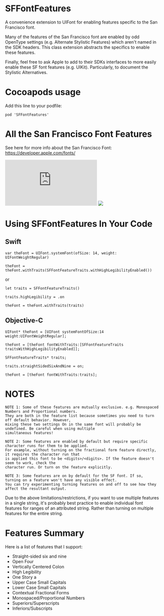 # SFFontFeatures

A convenience extension to UIFont for enabling features specific to the San Francisco font. 

Many of the features of the San Francisco font are enabled by odd OpenType settings (e.g. Alternate Stylistic Features)
which aren't named in the SDK headers. This class extension abstracts the specifics to enable these features.

Finally, feel free to ask Apple to add to their SDKs interfaces to more easily enable these SF font features (e.g. UIKit).
Particularly, to document the Stylistic Alternatives.

# Cocoapods usage

Add this line to your podfile:

`pod 'SFFontFeatures'`

# All the San Francisco Font Features

See here for more info about the San Francisco Font:
https://developer.apple.com/fonts/


![Hirez PDF of Features](https://github.com/djfitz/SFFontFeatures/blob/master/SanFranciscoFontFeatures.pdf)
![](https://github.com/djfitz/SFFontFeatures/blob/master/SanFranciscoFontFeatures.png)

# Using SFFontFeatures In Your Code

## Swift

`var theFont = UIFont.systemFont(ofSize: 14, weight: UIFontWeightRegular)`

`theFont = theFont.withTraits(SFFontFeatureTraits.withHighLegibilityEnabled())`

or

`let traits = SFFontFeatureTraits()`

`traits.highLegibility = .on`

`theFont = theFont.withTraits(traits)`

## Objective-C

`UIFont* theFont = [UIFont systemFontOfSize:14 weight:UIFontWeightRegular];`

`theFont = [theFont fontWithTraits:[SFFontFeatureTraits traitsWithHighLegibilityEnabled]];`

`SFFontFeatureTraits* traits;`

`traits.straightSidedSixAndNine = on;`

`theFont = [theFont fontWithTraits:traits];`


# NOTES

	NOTE 1: Some of these features are mutually exclusive. e.g. Monospaced Numbers and Proportional numbers.
	They are both in the feature list because sometimes you need to turn off default behavior. However,
	mixing these two settings On in the same font will probably be undefined. Be careful when using multiple
	simultaneous features!

	NOTE 2: Some features are enabled by default but require specific character runs for them to be applied.
	For example, without turning on the fractional form feature directly, it requires the character run that
	is applied this font to be <digits>/<digits>. If the feature doesn't seem to work, check the
	character run. Or turn on the feature explicitly.

	NOTE 3: Some features are on by default for the SF font. If so, turning on a feature won't have any visible effect.
	You can try experimenting turning features on and off to see how they affect the resultant output.

Due to the above limitations/restrictions, if you want to use multiple features in a single string,  it's probably best practice to enable individual font features for ranges of an attributed string. Rather than turning on multiple features for the entire string.

# Features Summary

Here is a list of features that I support:

* Straight-sided six and nine
* Open Four
* Vertically Centered Colon
* High Legibility
* One Story a
* Upper Case Small Capitals
* Lower Case Small Capitals
* Contextual Fractional Forms
* Monospaced/Proportional Numbers
* Superiors/Superscripts
* Inferiors/Subscripts
